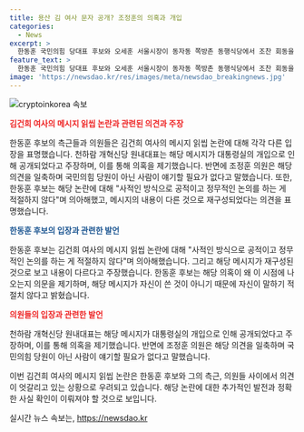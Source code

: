 ```yaml
---
title: 용산 김 여사 문자 공개? 조정훈의 의혹과 개입
categories:
  - News
excerpt: >
  한동훈 국민의힘 당대표 후보와 오세훈 서울시장이 동자동 쪽방촌 동행식당에서 조찬 회동을 하며 읽씹 논란에 대한 의혹이 불거지고 있는 가운데, 천하람 개혁신당 원내대표는 대통령실이 여당 전당대회에 개입했다고 주장하고 있으며, 조정훈 국민의힘 의원은 이를 터무니없는 의혹으로 일축하고 있다. 한동훈 후보는 의혹에 대해 재구성된 내용이기 때문에 내용이 다르다며 의문을 품고 있다고 밝혔고, 다른 입장에서는 김건희 여사가 텔레그램 메시지를 공개한 것이라는 주장도 나오고 있다. 
feature_text: >
  한동훈 국민의힘 당대표 후보와 오세훈 서울시장이 동자동 쪽방촌 동행식당에서 조찬 회동을 하며 읽씹 논란에 대한 의혹이 불거지고 있는 가운데, 천하람 개혁신당 원내대표는 대통령실이 여당 전당대회에 개입했다고 주장하고 있으며, 조정훈 국민의힘 의원은 이를 터무니없는 의혹으로 일축하고 있다. 한동훈 후보는 의혹에 대해 재구성된 내용이기 때문에 내용이 다르다며 의문을 품고 있다고 밝혔고, 다른 입장에서는 김건희 여사가 텔레그램 메시지를 공개한 것이라는 주장도 나오고 있다. 
image: 'https://newsdao.kr/res/images/meta/newsdao_breakingnews.jpg'
---
```


<p><img src="https://newsdao.kr/res/images/meta/newsdao_breakingnews.jpg" alt="cryptoinkorea 속보" /></p>

<p><b><span style="color: #ee2323;">김건희 여사의 메시지 읽씹 논란과 관련된 의견과 주장</span></b></p>

<p>한동훈 후보의 측근들과 의원들은 김건희 여사의 메시지 읽씹 논란에 대해 각각 다른 입장을 표명했습니다. 천하람 개혁신당 원내대표는 해당 메시지가 대통령실의 개입으로 인해 공개되었다고 주장하며, 이를 통해 의혹을 제기했습니다. 반면에 조정훈 의원은 해당 의견을 일축하며 국민의힘 당원이 아닌 사람이 얘기할 필요가 없다고 말했습니다. 또한, 한동훈 후보는 해당 논란에 대해 "사적인 방식으로 공적이고 정무적인 논의를 하는 게 적절하지 않다"며 의아해했고, 메시지의 내용이 다른 것으로 재구성되었다는 의견을 표명했습니다.</p>

<p><b><span style="color: #1a5490;">한동훈 후보의 입장과 관련한 발언</span></b></p>

<p>한동훈 후보는 김건희 여사의 메시지 읽씹 논란에 대해 "사적인 방식으로 공적이고 정무적인 논의를 하는 게 적절하지 않다"며 의아해했습니다. 그리고 해당 메시지가 재구성된 것으로 보고 내용이 다르다고 주장했습니다. 한동훈 후보는 해당 의혹이 왜 이 시점에 나오는지 의문을 제기하며, 해당 메시지가 자신이 쓴 것이 아니기 때문에 자신이 말하기 적절치 않다고 밝혔습니다.</p>

<p><b><span style="color: #ee2323;">의원들의 입장과 관련한 발언</span></b></p>

<p>천하람 개혁신당 원내대표는 해당 메시지가 대통령실의 개입으로 인해 공개되었다고 주장하며, 이를 통해 의혹을 제기했습니다. 반면에 조정훈 의원은 해당 의견을 일축하며 국민의힘 당원이 아닌 사람이 얘기할 필요가 없다고 말했습니다.</p>

<p>이번 김건희 여사의 메시지 읽씹 논란은 한동훈 후보와 그의 측근, 의원들 사이에서 의견이 엇갈리고 있는 상황으로 우려되고 있습니다. 해당 논란에 대한 추가적인 발전과 정확한 사실 확인이 이뤄져야 할 것으로 보입니다.</p>
실시간 뉴스 속보는, <a href="https://newsdao.kr" rel="dofollow">https://newsdao.kr</a>


